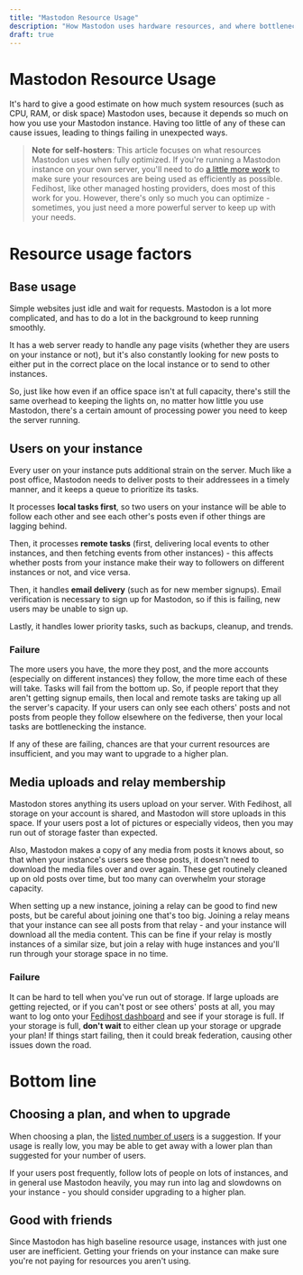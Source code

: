 ```yaml
---
title: "Mastodon Resource Usage"
description: "How Mastodon uses hardware resources, and where bottlenecks happen"
draft: true
---
```

Mastodon Resource Usage
===

It's hard to give a good estimate on how much system resources (such as CPU,
RAM, or disk space) Mastodon uses, because it depends so much on how you use
your Mastodon instance. Having too little of any of these can cause issues,
leading to things failing in unexpected ways.

> **Note for self-hosters**: This article focuses on what resources Mastodon
> uses when fully optimized. If you're running a Mastodon instance on your own
> server, you'll need to do [a little more work](https://docs.joinmastodon.org/admin/scaling)
> to make sure your resources are being used as efficiently as possible.
> Fedihost, like other managed hosting providers, does most of this work for
> you. However, there's only so much you can optimize - sometimes, you just
> need a more powerful server to keep up with your needs.

# Resource usage factors

## Base usage

Simple websites just idle and wait for requests. Mastodon is a lot more
complicated, and has to do a lot in the background to keep running smoothly.

It has a web server ready to handle any page visits (whether they are users on
your instance or not), but it's also constantly looking for new posts to either
put in the correct place on the local instance or to send to other instances.

So, just like how even if an office space isn't at full capacity, there's still
the same overhead to keeping the lights on, no matter how little you use
Mastodon, there's a certain amount of processing power you need to keep the
server running.

## Users on your instance

Every user on your instance puts additional strain on the server. Much like a
post office, Mastodon needs to deliver posts to their addressees in a timely
manner, and it keeps a queue to prioritize its tasks.

It processes **local tasks first**, so two users on your instance will be able
to follow each other and see each other's posts even if other things are
lagging behind.

Then, it processes **remote tasks** (first, delivering local events to other
instances, and then fetching events from other instances) - this affects
whether posts from your instance make their way to followers on different
instances or not, and vice versa.

Then, it handles **email delivery** (such as for new member signups). Email
verification is necessary to sign up for Mastodon, so if this is failing, new
users may be unable to sign up.

Lastly, it handles lower priority tasks, such as backups, cleanup, and trends.

### Failure

The more users you have, the more they post, and the more accounts (especially
on different instances) they follow, the more time each of these will take.
Tasks will fail from the bottom up. So, if people report that they aren't
getting signup emails, then local and remote tasks are taking up all the
server's capacity. If your users can only see each others' posts and not posts
from people they follow elsewhere on the fediverse, then your local tasks are
bottlenecking the instance.

If any of these are failing, chances are that your current resources are
insufficient, and you may want to upgrade to a higher plan.

## Media uploads and relay membership

Mastodon stores anything its users upload on your server. With Fedihost, all
storage on your account is shared, and Mastodon will store uploads in this
space. If your users post a lot of pictures or especially videos, then you may
run out of storage faster than expected.

Also, Mastodon makes a copy of any media from posts it knows about, so that
when your instance's users see those posts, it doesn't need to download the
media files over and over again. These get routinely cleaned up on old posts
over time, but too many can overwhelm your storage capacity.

When setting up a new instance, joining a relay can be good to find new posts,
but be careful about joining one that's too big. Joining a relay means that
your instance can see all posts from that relay - and your instance will
download all the media content. This can be fine if your relay is mostly
instances of a similar size, but join a relay with huge instances and you'll
run through your storage space in no time.

### Failure

It can be hard to tell when you've run out of storage. If large uploads are
getting rejected, or if you can't post or see others' posts at all, you may
want to log onto your [Fedihost dashboard](/dashboard/home) and see if your
storage is full. If your storage is full, **don't wait** to either clean up
your storage or upgrade your plan! If things start failing, then it could break
federation, causing other issues down the road.

<!-- link to article about breaking federation when complete -->

# Bottom line

## Choosing a plan, and when to upgrade

When choosing a plan, the [listed number of users](/pricing) is a suggestion.
If your usage is really low, you may be able to get away with a lower plan than
suggested for your number of users.

If your users post frequently, follow lots of people on lots of
instances, and in general use Mastodon heavily, you may run into lag and
slowdowns on your instance - you should consider upgrading to a higher plan.

## Good with friends

Since Mastodon has high baseline resource usage, instances with just one user
are inefficient. Getting your friends on your instance can make sure you're not
paying for resources you aren't using.
